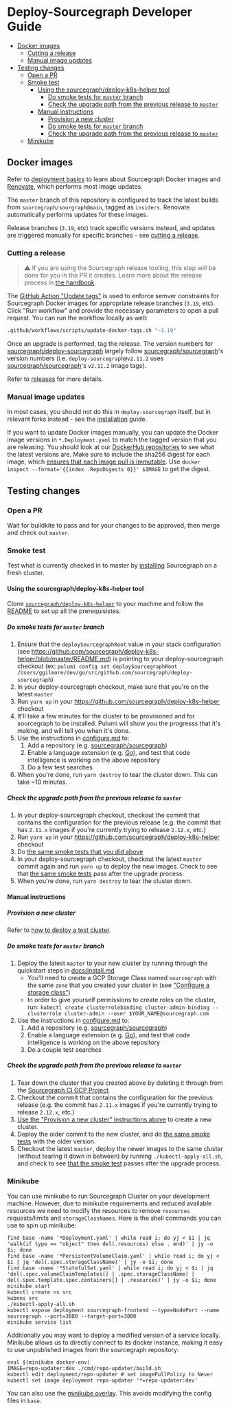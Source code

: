 # Deploy-Sourcegraph Developer Guide

- [Docker images](#docker-images)
  - [Cutting a release](#cutting-a-release)
  - [Manual image updates](#manual-image-updates)
- [Testing changes](#testing-changes)
  - [Open a PR](#open-a-pr)
  - [Smoke test](#smoke-test)
    - [Using the sourcegraph/deploy-k8s-helper tool](#using-the-sourcegraphdeploy-k8s-helper-tool)
      - [Do smoke tests for `master` branch](#do-smoke-tests-for-master-branch)
      - [Check the upgrade path from the previous release to `master`](#check-the-upgrade-path-from-the-previous-release-to-master)
    - [Manual instructions](#manual-instructions)
      - [Provision a new cluster](#provision-a-new-cluster)
      - [Do smoke tests for `master` branch](#do-smoke-tests-for-master-branch-1)
      - [Check the upgrade path from the previous release to `master`](#check-the-upgrade-path-from-the-previous-release-to-master-1)
  - [Minikube](#minikube)

## Docker images

Refer to [deployment basics](https://about.sourcegraph.com/handbook/engineering/deployments#deployment-basics) to learn about Sourcegraph Docker images and [Renovate](https://renovatebot.com/docs/docker/), which performs most image updates.

The `master` branch of this repository is configured to track the latest builds from `sourcegraph/sourgraph@main`, tagged as `insiders`. Renovate automatically performs updates for these images.

Release branches (`3.19`, etc) track specific versions instead, and updates are triggered manually for specific branches - see [cutting a release](#cutting-a-release).

### Cutting a release

> ⚠️ If you are using the Sourcegraph release tooling, this step will be done for you in the PR it creates. Learn more about the release process in [the handbook](https://about.sourcegraph.com/handbook/engineering/releases).

The [GitHub Action "Update tags"](https://github.com/sourcegraph/deploy-sourcegraph/actions?query=workflow%3A%22Dispatch+update%22) is used to enforce semver constraints for Sourcegraph Docker images for appropriate release branches (`3.19`, etc). Click "Run workflow" and provide the necessary parameters to open a pull request. You can run the workflow locally as well:

```sh
.github/workflows/scripts/update-docker-tags.sh "~3.19"
```

Once an upgrade is performed, tag the release. The version numbers for [sourcegraph/deploy-sourcegraph](https://github.com/sourcegraph/deploy-sourcegraph) largely follow [sourcegraph/sourcegraph](https://github.com/sourcegraph/sourcegraph)'s version numbers (i.e. `deploy-sourcegraph@v2.11.2` uses [sourcegraph/sourcegraph](https://github.com/sourcegraph/sourcegraph)'s `v2.11.2` image tags).

Refer to [releases](https://about.sourcegraph.com/handbook/engineering/releases) for more details.

### Manual image updates

In most cases, you should not do this in `deploy-sourcegraph` itself, but in relevant forks instead - see the [installation](https://docs.sourcegraph.com/admin/install/kubernetes) guide.

If you want to update Docker images manually, you can update the Docker image versions in `*.Deployment.yaml` to match the tagged version that you are releasing. You should look at our [DockerHub repositories](https://hub.docker.com/r/sourcegraph/) to see what the latest versions are. Make sure to include the sha256 digest for each image, which [ensures that each image pull is immutable](https://renovatebot.com/docs/docker/#digest-pinning). Use `docker inspect --format='{{index .RepoDigests 0}}' $IMAGE` to get the digest.

## Testing changes

### Open a PR

Wait for buildkite to pass and for your changes to be approved, then merge and check out `master`.

### Smoke test

Test what is currently checked in to master by [installing](docs/install.md) Sourcegraph on a fresh cluster.

#### Using the sourcegraph/deploy-k8s-helper tool

Clone [`sourcegraph/deploy-k8s-helper`](https://github.com/sourcegraph/deploy-k8s-helper) to your machine and follow the [README](https://github.com/sourcegraph/deploy-k8s-helper/blob/master/README.md) to set up all the prerequisistes.

##### Do smoke tests for `master` branch

1. Ensure that the `deploySourcegraphRoot` value in your stack configuration (see https://github.com/sourcegraph/deploy-k8s-helper/blob/master/README.md) is pointing to your deploy-sourcegraph checkout (ex: `pulumi config set deploySourcegraphRoot /Users/ggilmore/dev/go/src/github.com/sourcegraph/deploy-sourcegraph`)
1. In your deploy-sourcegraph checkout, make sure that you're on the latest `master`
1. Run `yarn up` in your https://github.com/sourcegraph/deploy-k8s-helper checkout
1. It'll take a few minutes for the cluster to be provisioned and for sourcegraph to be installed. Pulumi will show you the progresss that it's making, and will tell you when it's done.
1. Use the instructions in [configure.md](docs/configure.md) to:
   1. Add a repository (e.g. [sourcegraph/sourcegraph](https://github.com/sourcegraph/sourcegraph))
   1. Enable a language extension (e.g. [Go](https://sourcegraph.com/extensions/sourcegraph/lang-go)), and test that code intelligence is working on the above repository
   1. Do a few test searches
1. When you're done, run `yarn destroy` to tear the cluster down. This can take ~10 minutes.

##### Check the upgrade path from the previous release to `master`

1. In your deploy-sourcegraph checkout, checkout the commit that contains the configuration for the previous release (e.g. the commit that has `2.11.x` images if you're currently trying to release `2.12.x`, etc.)
1. Run `yarn up` in your https://github.com/sourcegraph/deploy-k8s-helper checkout
1. Do [the same smoke tests that you did above](#Do-smoke-tests-for-master-branch)
1. In your deploy-sourcegraph checkout, checkout the latest `master` commit again and run `yarn up` to deploy the new images. Check to see that [the same smoke tests](#Do-smoke-tests-for-master-branch) pass after the upgrade process.
1. When you're done, run `yarn destroy` to tear the cluster down.

#### Manual instructions

##### Provision a new cluster

Refer to [how to deploy a test cluster](https://about.sourcegraph.com/handbook/engineering/deployments#test-clusters).

##### Do smoke tests for `master` branch

1. Deploy the latest `master` to your new cluster by running through the quickstart steps in [docs/install.md](docs/install.md)
   - You'll need to create a GCP Storage Class named `sourcegraph` with the same `zone` that you created your cluster in (see ["Configure a storage class"](docs/configure.md#Configure-a-storage-class))
   - In order to give yourself permissions to create roles on the cluster, run: `kubectl create clusterrolebinding cluster-admin-binding --clusterrole cluster-admin --user $YOUR_NAME@sourcegraph.com`
1. Use the instructions in [configure.md](docs/configure.md) to:
   1. Add a repository (e.g. [sourcegraph/sourcegraph](https://github.com/sourcegraph/sourcegraph))
   1. Enable a language extension (e.g. [Go](https://sourcegraph.com/extensions/sourcegraph/lang-go)), and test that code intelligence is working on the above repository
   1. Do a couple test searches

##### Check the upgrade path from the previous release to `master`

1. Tear down the cluster that you created above by deleting it through from the [Sourcegraph CI GCP Project](https://console.cloud.google.com/kubernetes/list?project=sourcegraph-ci&organizationId=1006954638239).
1. Checkout the commit that contains the configuration for the previous release (e.g. the commit has `2.11.x` images if you're currently trying to release `2.12.x`, etc.)
1. [Use the "Provision a new cluster" instructions above](#Provision-a-new-cluster) to create a new cluster.
1. Deploy the older commit to the new cluster, and do [the same smoke tests](#Do-smoke-tests-for-master-branch) with the older version.
1. Checkout the latest `master`, deploy the newer images to the same cluster (without tearing it down in between) by running `./kubectl-apply-all.sh`, and check to see [that the smoke test](#Do-smoke-tests-for-master-branch) passes after the upgrade process.

### Minikube

You can use minikube to run Sourcegraph Cluster on your development machine. However, due to minikube requirements and reduced available resources we need to modify the resources to remove `resources` requests/limits and `storageClassNames`. Here is the shell commands you can use to spin up minikube:

```shell
find base -name '*Deployment.yaml' | while read i; do yj < $i | jq 'walk(if type == "object" then del(.resources) else . end)' | jy -o $i; done
find base -name '*PersistentVolumeClaim.yaml' | while read i; do yj < $i | jq 'del(.spec.storageClassName)' | jy -o $i; done
find base -name '*StatefulSet.yaml' | while read i; do yj < $i | jq 'del(.spec.volumeClaimTemplates[] | .spec.storageClassName) | del(.spec.template.spec.containers[] | .resources)' | jy -o $i; done
minikube start
kubectl create ns src
kubens src
./kubectl-apply-all.sh
kubectl expose deployment sourcegraph-frontend --type=NodePort --name sourcegraph --port=3080 --target-port=3080
minikube service list
```

Additionally you may want to deploy a modified version of a service locally. Minikube allows us to directly connect to its docker instance, making it easy to use unpublished images from the sourcegraph repository:

```shell
eval $(minikube docker-env)
IMAGE=repo-updater:dev ./cmd/repo-updater/build.sh
kubectl edit deployment/repo-updater # set imagePullPolicy to Never
kubectl set image deployment repo-updater '*=repo-updater:dev'
```

You can also use the [minikube overlay](overlays/minikube/README.md). This avoids modifying the config files in `base`.
